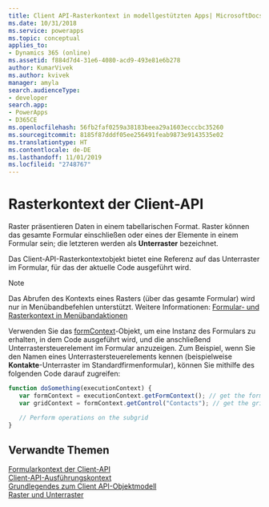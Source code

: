 ```yaml
---
title: Client API-Rasterkontext in modellgestützten Apps| MicrosoftDocs
ms.date: 10/31/2018
ms.service: powerapps
ms.topic: conceptual
applies_to:
- Dynamics 365 (online)
ms.assetid: f884d7d4-31e6-4080-acd9-493e81e6b278
author: KumarVivek
ms.author: kvivek
manager: amyla
search.audienceType:
- developer
search.app:
- PowerApps
- D365CE
ms.openlocfilehash: 56fb2faf0259a38183beea29a1603ecccbc35260
ms.sourcegitcommit: 8185f87dddf05ee256491feab9873e9143535e02
ms.translationtype: HT
ms.contentlocale: de-DE
ms.lasthandoff: 11/01/2019
ms.locfileid: "2748767"
---
```

# <a name="client-api-grid-context"></a>Rasterkontext der Client-API

Raster präsentieren Daten in einem tabellarischen Format. Raster können das gesamte Formular einschließen oder eines der Elemente in einem Formular sein; die letzteren werden als **Unterraster** bezeichnet.

Das Client-API-Rasterkontextobjekt bietet eine Referenz auf das Unterraster im Formular, für das der aktuelle Code ausgeführt wird. 

> [!NOTE]
> Das Abrufen des Kontexts eines Rasters (über das gesamte Formular) wird nur in Menübandbefehlen unterstützt. Weitere Informationen: [Formular- und Rasterkontext in Menübandaktionen](/powerapps/developer/model-driven-apps/pass-data-page-parameter-ribbon-actions#form-and-grid-context-in-ribbon-actions)

Verwenden Sie das [formContext](clientapi-form-context.md)-Objekt, um eine Instanz des Formulars zu erhalten, in dem Code ausgeführt wird, und die anschließend Unterrastersteuerelement im Formular anzuzeigen. Zum Beispiel, wenn Sie den Namen eines Unterrastersteuerelements kennen (beispielweise **Kontakte**-Unterraster im Standardfirmenformular), können Sie mithilfe des folgenden Code darauf zugreifen:

```JavaScript
function doSomething(executionContext) {
   var formContext = executionContext.getFormContext(); // get the form Context
   var gridContext = formContext.getControl("Contacts"); // get the grid context

   // Perform operations on the subgrid
}
```

## <a name="related-topics"></a>Verwandte Themen

[Formularkontext der Client-API](clientapi-form-context.md)<br/>
[Client-API-Ausführungskontext](clientapi-execution-context.md)<br/>
[Grundlegendes zum Client API-Objektmodell](understand-clientapi-object-model.md)<br/>
[Raster und Unterraster](reference/grids.md)


